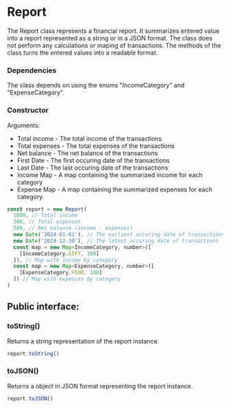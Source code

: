 # Report

The Report class represents a financial report. It summarizes entered value into a report represented as a string or in a JSON format. The class does not perform any calculations or maping of transactions. The methods of the class turns the entered values into a readable format.

### Dependencies
The class depends on using the enums "IncomeCategory" and "ExpenseCategory".

### Constructor
Arguments:
* Total income - The total income of the transactions
* Total expenses - The total expenses of the transactions
* Net balance - The net balance of the transactions
* First Date - The first occuring date of the transactions
* Last Date - The last occuring date of the transactions
* Income Map - A map containing the summarized income for each category
* Expense Map - A map containing the summarized expenses for each category.

```js
const report = new Report(
  1000, // Total income
  500, // Total expenses
  500, // Net balance (income - expenses)
  new Date('2024-01-01'), // The earliest occuring date of transactions
  new Date('2024-12-30'), // The latest occuring date of transactions
  const map = new Map<IncomeCategory, number>([
    [IncomeCategory.GIFT, 100]
  ]), // Map with income by category
  const map = new Map<ExpenseCategory, number>([
    [ExpenseCategory.FOOD, 100]
  ]) // Map with expenses by category
)
```

## Public interface:

### toString()
Returns a string representation of the report instance.

```js
report.toString()
```

### toJSON()
Returns a object in JSON format representing the report instance.

```js
report.toJSON()
```

